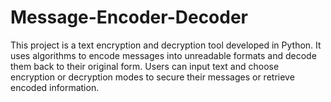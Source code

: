 # Message-Encoder-Decoder


This project is a text encryption and decryption tool developed in Python. It uses algorithms to encode messages into unreadable formats and decode them back to their original form. Users can input text and choose encryption or decryption modes to secure their messages or retrieve encoded information.

